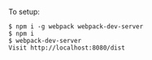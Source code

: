 To setup:

```
$ npm i -g webpack webpack-dev-server
$ npm i
$ webpack-dev-server
Visit http://localhost:8080/dist
```
